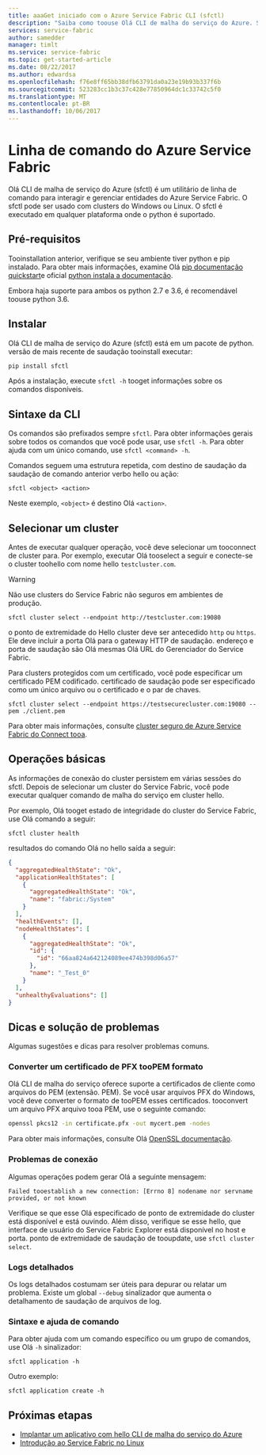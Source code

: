 ```yaml
---
title: aaaGet iniciado com o Azure Service Fabric CLI (sfctl)
description: "Saiba como toouse Olá CLI de malha do serviço do Azure. Saiba como tooconnect tooa cluster e como toomanage aplicativos."
services: service-fabric
author: samedder
manager: timlt
ms.service: service-fabric
ms.topic: get-started-article
ms.date: 08/22/2017
ms.author: edwardsa
ms.openlocfilehash: f76e8ff65bb38dfb63791da0a23e19b93b337f6b
ms.sourcegitcommit: 523283cc1b3c37c428e77850964dc1c33742c5f0
ms.translationtype: MT
ms.contentlocale: pt-BR
ms.lasthandoff: 10/06/2017
---
```

# <a name="azure-service-fabric-command-line"></a>Linha de comando do Azure Service Fabric

Olá CLI de malha de serviço do Azure (sfctl) é um utilitário de linha de comando para interagir e gerenciar entidades do Azure Service Fabric. O sfctl pode ser usado com clusters do Windows ou Linux. O sfctl é executado em qualquer plataforma onde o python é suportado.

## <a name="prerequisites"></a>Pré-requisitos

Tooinstallation anterior, verifique se seu ambiente tiver python e pip instalado. Para obter mais informações, examine Olá [pip documentação quickstart](https://pip.pypa.io/en/latest/quickstart/)e oficial [python instala a documentação](https://wiki.python.org/moin/BeginnersGuide/Download).

Embora haja suporte para ambos os python 2.7 e 3.6, é recomendável toouse python 3.6.

## <a name="install"></a>Instalar

Olá CLI de malha de serviço do Azure (sfctl) está em um pacote de python. versão de mais recente de saudação tooinstall executar:

```bash
pip install sfctl
```

Após a instalação, execute `sfctl -h` tooget informações sobre os comandos disponíveis.

## <a name="cli-syntax"></a>Sintaxe da CLI

Os comandos são prefixados sempre `sfctl`. Para obter informações gerais sobre todos os comandos que você pode usar, use `sfctl -h`. Para obter ajuda com um único comando, use `sfctl <command> -h`.

Comandos seguem uma estrutura repetida, com destino de saudação da saudação de comando anterior verbo hello ou ação:

```azurecli
sfctl <object> <action>
```

Neste exemplo, `<object>` é destino Olá `<action>`.

## <a name="select-a-cluster"></a>Selecionar um cluster

Antes de executar qualquer operação, você deve selecionar um tooconnect de cluster para. Por exemplo, executar Olá tooselect a seguir e conecte-se o cluster toohello com nome hello `testcluster.com`.

> [!WARNING]
> Não use clusters do Service Fabric não seguros em ambientes de produção.

```azurecli
sfctl cluster select --endpoint http://testcluster.com:19080
```

o ponto de extremidade do Hello cluster deve ser antecedido `http` ou `https`. Ele deve incluir a porta Olá para o gateway HTTP de saudação. endereço e porta de saudação são Olá mesmas Olá URL do Gerenciador do Service Fabric.

Para clusters protegidos com um certificado, você pode especificar um certificado PEM codificado. certificado de saudação pode ser especificado como um único arquivo ou o certificado e o par de chaves.

```azurecli
sfctl cluster select --endpoint https://testsecurecluster.com:19080 --pem ./client.pem
```

Para obter mais informações, consulte [cluster seguro de Azure Service Fabric do Connect tooa](service-fabric-connect-to-secure-cluster.md).

## <a name="basic-operations"></a>Operações básicas

As informações de conexão do cluster persistem em várias sessões do sfctl. Depois de selecionar um cluster do Service Fabric, você pode executar qualquer comando de malha do serviço em cluster hello.

Por exemplo, Olá tooget estado de integridade do cluster do Service Fabric, use Olá comando a seguir:

```azurecli
sfctl cluster health
```

resultados do comando Olá no hello saída a seguir:

```json
{
  "aggregatedHealthState": "Ok",
  "applicationHealthStates": [
    {
      "aggregatedHealthState": "Ok",
      "name": "fabric:/System"
    }
  ],
  "healthEvents": [],
  "nodeHealthStates": [
    {
      "aggregatedHealthState": "Ok",
      "id": {
        "id": "66aa824a642124089ee474b398d06a57"
      },
      "name": "_Test_0"
    }
  ],
  "unhealthyEvaluations": []
}
```

## <a name="tips-and-troubleshooting"></a>Dicas e solução de problemas

Algumas sugestões e dicas para resolver problemas comuns.

### <a name="convert-a-certificate-from-pfx-toopem-format"></a>Converter um certificado de PFX tooPEM formato

Olá CLI de malha do serviço oferece suporte a certificados de cliente como arquivos do PEM (extensão. PEM). Se você usar arquivos PFX do Windows, você deve converter o formato de tooPEM esses certificados. tooconvert um arquivo PFX arquivo tooa PEM, use o seguinte comando:

```bash
openssl pkcs12 -in certificate.pfx -out mycert.pem -nodes
```

Para obter mais informações, consulte Olá [OpenSSL documentação](https://www.openssl.org/docs/).

### <a name="connection-issues"></a>Problemas de conexão

Algumas operações podem gerar Olá a seguinte mensagem:

`Failed tooestablish a new connection: [Errno 8] nodename nor servname provided, or not known`

Verifique se que esse Olá especificado de ponto de extremidade do cluster está disponível e está ouvindo. Além disso, verifique se esse hello, que interface de usuário do Service Fabric Explorer está disponível no host e porta. ponto de extremidade de saudação de tooupdate, use `sfctl cluster select`.

### <a name="detailed-logs"></a>Logs detalhados

Os logs detalhados costumam ser úteis para depurar ou relatar um problema. Existe um global `--debug` sinalizador que aumenta o detalhamento de saudação de arquivos de log.

### <a name="command-help-and-syntax"></a>Sintaxe e ajuda de comando

Para obter ajuda com um comando específico ou um grupo de comandos, use Olá `-h` sinalizador:

```azurecli
sfctl application -h
```

Outro exemplo:

```azurecli
sfctl application create -h
```

## <a name="next-steps"></a>Próximas etapas

* [Implantar um aplicativo com hello CLI de malha do serviço do Azure](service-fabric-application-lifecycle-sfctl.md)
* [Introdução ao Service Fabric no Linux](service-fabric-get-started-linux.md)
